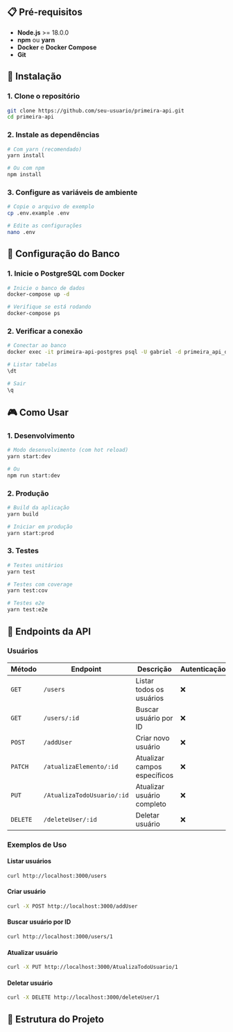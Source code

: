 
## 📋 Pré-requisitos

- **Node.js** >= 18.0.0
- **npm** ou **yarn**
- **Docker** e **Docker Compose**
- **Git**

## 🚀 Instalação

### 1. Clone o repositório
```bash
git clone https://github.com/seu-usuario/primeira-api.git
cd primeira-api
```

### 2. Instale as dependências
```bash
# Com yarn (recomendado)
yarn install

# Ou com npm
npm install
```

### 3. Configure as variáveis de ambiente
```bash
# Copie o arquivo de exemplo
cp .env.example .env

# Edite as configurações
nano .env
```

## 🐘 Configuração do Banco

### 1. Inicie o PostgreSQL com Docker
```bash
# Inicie o banco de dados
docker-compose up -d

# Verifique se está rodando
docker-compose ps
```

### 2. Verificar a conexão
```bash
# Conectar ao banco
docker exec -it primeira-api-postgres psql -U gabriel -d primeira_api_db

# Listar tabelas
\dt

# Sair
\q
```

## 🎮 Como Usar

### 1. Desenvolvimento
```bash
# Modo desenvolvimento (com hot reload)
yarn start:dev

# Ou
npm run start:dev
```

### 2. Produção
```bash
# Build da aplicação
yarn build

# Iniciar em produção
yarn start:prod
```

### 3. Testes
```bash
# Testes unitários
yarn test

# Testes com coverage
yarn test:cov

# Testes e2e
yarn test:e2e
```

## 🔗 Endpoints da API

### Usuários

| Método | Endpoint | Descrição | Autenticação |
|--------|----------|-----------|--------------|
| `GET` | `/users` | Listar todos os usuários | ❌ |
| `GET` | `/users/:id` | Buscar usuário por ID | ❌ |
| `POST` | `/addUser` | Criar novo usuário | ❌ |
| `PATCH` | `/atualizaElemento/:id` | Atualizar campos específicos | ❌ |
| `PUT` | `/AtualizaTodoUsuario/:id` | Atualizar usuário completo | ❌ |
| `DELETE` | `/deleteUser/:id` | Deletar usuário | ❌ |

### Exemplos de Uso

#### Listar usuários
```bash
curl http://localhost:3000/users
```

#### Criar usuário
```bash
curl -X POST http://localhost:3000/addUser
```

#### Buscar usuário por ID
```bash
curl http://localhost:3000/users/1
```

#### Atualizar usuário
```bash
curl -X PUT http://localhost:3000/AtualizaTodoUsuario/1
```

#### Deletar usuário
```bash
curl -X DELETE http://localhost:3000/deleteUser/1
```

## 📁 Estrutura do Projeto
